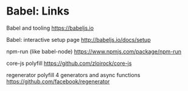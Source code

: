 # Babel: Links


Babel and tooling
https://babeljs.io

Babel: interactive setup page
http://babeljs.io/docs/setup

npm-run (like babel-node)
https://www.npmjs.com/package/npm-run

core-js polyfill
https://github.com/zloirock/core-js

regenerator polyfill 4 generators and async functions
https://github.com/facebook/regenerator
